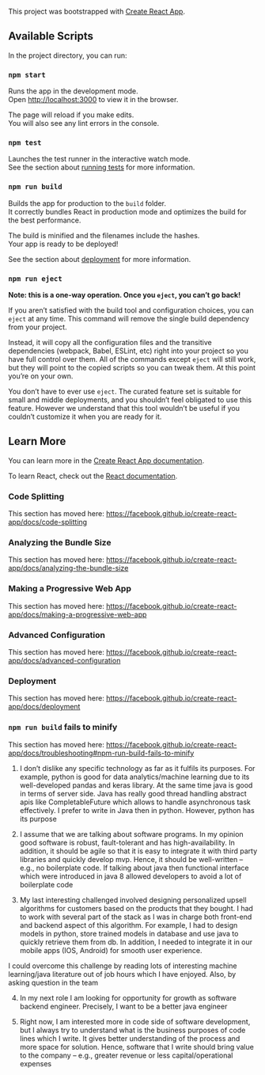 This project was bootstrapped with [Create React App](https://github.com/facebook/create-react-app).

## Available Scripts

In the project directory, you can run:

### `npm start`

Runs the app in the development mode.<br />
Open [http://localhost:3000](http://localhost:3000) to view it in the browser.

The page will reload if you make edits.<br />
You will also see any lint errors in the console.

### `npm test`

Launches the test runner in the interactive watch mode.<br />
See the section about [running tests](https://facebook.github.io/create-react-app/docs/running-tests) for more information.

### `npm run build`

Builds the app for production to the `build` folder.<br />
It correctly bundles React in production mode and optimizes the build for the best performance.

The build is minified and the filenames include the hashes.<br />
Your app is ready to be deployed!

See the section about [deployment](https://facebook.github.io/create-react-app/docs/deployment) for more information.

### `npm run eject`

**Note: this is a one-way operation. Once you `eject`, you can’t go back!**

If you aren’t satisfied with the build tool and configuration choices, you can `eject` at any time. This command will remove the single build dependency from your project.

Instead, it will copy all the configuration files and the transitive dependencies (webpack, Babel, ESLint, etc) right into your project so you have full control over them. All of the commands except `eject` will still work, but they will point to the copied scripts so you can tweak them. At this point you’re on your own.

You don’t have to ever use `eject`. The curated feature set is suitable for small and middle deployments, and you shouldn’t feel obligated to use this feature. However we understand that this tool wouldn’t be useful if you couldn’t customize it when you are ready for it.

## Learn More

You can learn more in the [Create React App documentation](https://facebook.github.io/create-react-app/docs/getting-started).

To learn React, check out the [React documentation](https://reactjs.org/).

### Code Splitting

This section has moved here: https://facebook.github.io/create-react-app/docs/code-splitting

### Analyzing the Bundle Size

This section has moved here: https://facebook.github.io/create-react-app/docs/analyzing-the-bundle-size

### Making a Progressive Web App

This section has moved here: https://facebook.github.io/create-react-app/docs/making-a-progressive-web-app

### Advanced Configuration

This section has moved here: https://facebook.github.io/create-react-app/docs/advanced-configuration

### Deployment

This section has moved here: https://facebook.github.io/create-react-app/docs/deployment

### `npm run build` fails to minify

This section has moved here: https://facebook.github.io/create-react-app/docs/troubleshooting#npm-run-build-fails-to-minify

1.	I don’t dislike any specific technology as far as it fulfils its purposes. For example, python is good for data analytics/machine learning due to its well-developed pandas and keras library. At the same time java is good in terms of server side. Java has really good thread handling abstract apis like CompletableFuture which allows to handle asynchronous task effectively. 
I prefer to write in Java then in python. However, python has its purpose

2.	I assume that we are talking about software programs. In my opinion good software is robust, fault-tolerant and has high-availability. In addition, it should be agile so that it is easy to integrate it with third party libraries and quickly develop mvp. Hence, it should be well-written – e.g., no boilerplate code. If talking about java then functional interface which were introduced in java 8 allowed developers to avoid a lot of boilerplate code

3.	My last interesting challenged involved designing personalized upsell algorithms for customers based on the products that they bought. I had to work with several part of the stack as I was in charge both front-end and backend aspect of this algorithm. For example, I had to design models in python, store trained models in database and use java to quickly retrieve them from db. In addition, I needed to integrate it in our mobile apps (IOS, Android) for smooth user experience.

I could overcome this challenge by reading lots of interesting machine learning/java literature out of job hours which I have enjoyed. Also, by asking question in the team

4.	In my next role I am looking for opportunity for growth as software backend engineer. Precisely, I want to be a better java engineer

5.	Right now, I am interested more in code side of software development, but I always try to understand what is the business purposes of code lines which I write. It gives better understanding of the process and more space for solution. Hence, software that I write should bring value to the company – e.g., greater revenue or less capital/operational expenses 

